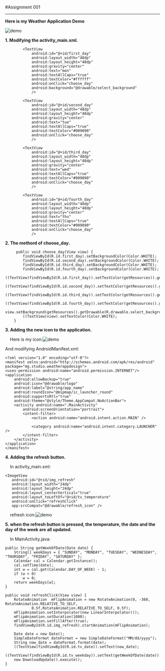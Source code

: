 #Assignment 001
****

**Here is my Weather Application Demo**

  ![demo](https://github.com/lining9717/weather-application/blob/master/display/assignment01_demo.gif?raw=true)
    
**1. Modifying the activity_main.xml.**

			<TextView
                android:id="@+id/first_day"
                android:layout_width="48dp"
                android:layout_height="48dp"
                android:gravity="center"
                android:text="mon"
                android:textAllCaps="true"
                android:textColor="#ffffff"
                android:onClick="choose_day"
                android:background="@drawable/select_background"
                />

            <TextView
                android:id="@+id/second_day"
                android:layout_width="48dp"
                android:layout_height="48dp"
                android:gravity="center"
                android:text="tue"
                android:textAllCaps="true"
                android:textColor="#909090"
                android:onClick="choose_day"
                />

			<TextView
                android:id="@+id/third_day"
                android:layout_width="48dp"
                android:layout_height="48dp"
                android:gravity="center"
                android:text="wed"
                android:textAllCaps="true"
                android:textColor="#909090"
                android:onClick="choose_day"
                />

			<TextView
                android:id="@+id/fourth_day"
                android:layout_width="48dp"
                android:layout_height="48dp"
                android:gravity="center"
                android:text="thu"
                android:textAllCaps="true"
                android:textColor="#909090"
                android:onClick="choose_day"
                />

**2. The methord of choose_day.**

		 public void choose_day(View view) {
	        findViewById(R.id.first_day).setBackgroundColor(Color.WHITE);
	        findViewById(R.id.second_day).setBackgroundColor(Color.WHITE);
	        findViewById(R.id.third_day).setBackgroundColor(Color.WHITE);
	        findViewById(R.id.fourth_day).setBackgroundColor(Color.WHITE);
	        ((TextView)findViewById(R.id.first_day)).setTextColor(getResources().getColor(R.color.colorText));
	        ((TextView)findViewById(R.id.second_day)).setTextColor(getResources().getColor(R.color.colorText));
	        ((TextView)findViewById(R.id.third_day)).setTextColor(getResources().getColor(R.color.colorText));
	        ((TextView)findViewById(R.id.fourth_day)).setTextColor(getResources().getColor(R.color.colorText));
	        view.setBackground(getResources().getDrawable(R.drawable.select_background));
	        ((TextView)view).setTextColor(Color.WHITE);
	    }



**3. Adding the new icon to the application.** 
  
&nbsp;&nbsp;&nbsp;&nbsp;Here is my icon:![demo](https://github.com/lining9717/weather-application/blob/master/app/src/main/res/drawable/logo.png?raw=true)

And modifying AndroidManifest.xml:

	<?xml version="1.0" encoding="utf-8"?>
	<manifest xmlns:android="http://schemas.android.com/apk/res/android"
    package="mg.studio.weatherappdesign">
    <uses-permission android:name="android.permission.INTERNET"/>
    <application
        android:allowBackup="true"
        android:icon="@drawable/logo"
        android:label="@string/app_name"
        android:roundIcon="@mipmap/ic_launcher_round"
        android:supportsRtl="true"
        android:theme="@style/Theme.AppCompat.NoActionBar">
        <activity android:name=".MainActivity"
            android:screenOrientation="portrait">
            <intent-filter>
                <action android:name="android.intent.action.MAIN" />

                <category android:name="android.intent.category.LAUNCHER" />
            </intent-filter>
        </activity>
    </application>
	</manifest>

**4. Adding the refresh button.**

&nbsp;&nbsp;&nbsp;&nbsp;In activity_main.xml:
	
	<ImageView
       android:id="@+id/img_refresh"
       android:layout_width="24dp"
       android:layout_height="24dp"
       android:layout_centerVertical="true"
       android:layout_toLeftOf="@+id/tv_temperature"
       android:onClick="refreshClick"
       app:srcCompat="@drawable/refresh_icon" />	

&nbsp;&nbsp;&nbsp;&nbsp;refresh icon:![demo](https://github.com/lining9717/weather-application/blob/master/app/src/main/res/drawable/refresh_icon.png?raw=true)

**5. when the refresh button is pressed, the temperature, the date and the day of the week are all updated.**

&nbsp;&nbsp;&nbsp;&nbsp;In MainActivity.java:
	
	public String getWeekOfDate(Date date) {
        String[] weekDays = { "SUNDAY", "MONDAY", "TUESDAY", "WEDNESDAY", "THURSDAY", "FRIDAY", "SATURDAY" };
        Calendar cal = Calendar.getInstance();
        cal.setTime(date);
        int w = cal.get(Calendar.DAY_OF_WEEK) - 1;
        if (w < 0)
            w = 0;
        return weekDays[w];
    }

    public void refreshClick(View view) {
        RotateAnimation  mFlipAnimation = new RotateAnimation(0, -360, RotateAnimation.RELATIVE_TO_SELF,
                0.5f,RotateAnimation.RELATIVE_TO_SELF, 0.5f);
        mFlipAnimation.setInterpolator(new LinearInterpolator());
        mFlipAnimation.setDuration(1000);
        mFlipAnimation.setFillAfter(true);
        findViewById(R.id.img_refresh).startAnimation(mFlipAnimation);

        Date date = new Date();
        SimpleDateFormat dateFormat = new SimpleDateFormat("MM/dd/yyyy");
        String now_date = dateFormat.format(date);
        ((TextView)findViewById(R.id.tv_date)).setText(now_date);
        ((TextView)findViewById(R.id.tv_weekday)).setText(getWeekOfDate(date));
        new DownloadUpdate().execute();
    }






